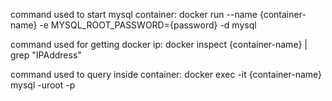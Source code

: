 command used to start mysql container:
docker run --name {container-name} -e MYSQL_ROOT_PASSWORD={password} -d mysql

command used for getting docker ip:
docker inspect {container-name} | grep "IPAddress"

command used to query inside container:
docker exec -it {container-name} mysql -uroot -p<password>
